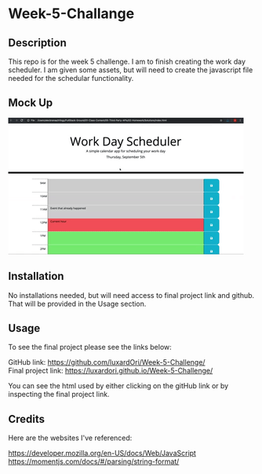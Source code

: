 # Week-5-Challange

## Description

This repo is for the week 5 challenge. I am to finish creating the work day scheduler. I am given some assets, but will need to create the javascript file needed for the schedular functionality. 

## Mock Up

![](assets/images/05-third-party-apis-homework-demo.gif)

## Installation

No installations needed, but will need access to final project link and github. That will be provided in the Usage section.

## Usage

To see the final project please see the links below:

GitHub link: https://github.com/luxardOri/Week-5-Challenge/  
Final project link: https://luxardori.github.io/Week-5-Challenge/

You can see the html used by either clicking on the gitHub link or by inspecting the final project link.


## Credits

Here are the websites I've referenced:  

https://developer.mozilla.org/en-US/docs/Web/JavaScript  
https://momentjs.com/docs/#/parsing/string-format/  
